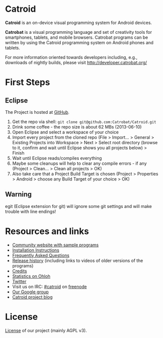Catroid
=======

**Catroid** is an on-device visual programming system for Android devices.

**Catrobat** is a visual programming language and set of creativity tools for smartphones, tablets, and mobile browsers. 
Catrobat programs can be written by using the Catroid programming system on Android phones and tablets.

For more information oriented towards developers including, e.g., downloads of nightly builds, please visit http://developer.catrobat.org/

First Steps
=======

Eclipse
-------
The Project is hosted at [GitHub](https://github.com/Catrobat/Catroid).

1. Get the repo via shell: `git clone git@github.com:Catrobat/Catroid.git`
2. Drink some coffee - the repo size is about 62 MBs (2013-06-10)
3. Open Eclipse and select a workspace of your choice
4. Import every project from the cloned repo (File > Import... > General > Existing Projects into Workspace > Next > Select root directory (browse to it, confirm and wait until Eclipse shows you all projects below) > Finish
5. Wait until Eclipse reads/compiles everything
6. Maybe some cleanups will help to clear any compile errors - if any (Project > Clean... > Clean all projects > OK)
7. Also take care that a Project Build Target is chosen (Project > Properties > Android > choose any Build Target of your choice > OK)

Warning
-------
 
egit (Eclipse extension for git) will ignore some git settings and will make trouble with line endings!

Resources and links
=========
* [Community website with sample programs](http://www.catroid.org/)
* [Installation Instructions](https://github.com/Catrobat/Catroid/wiki/Installation-Instructions)
* [Frequently Asked Questions](https://github.com/Catrobat/Catroid/wiki/Frequently-Asked-Questions)
* [Release history](https://github.com/Catrobat/Catroid/wiki/Release-History) (including links to videos of older versions of the programs)
* [Credits](http://developer.catrobat.org/credits)
* [Statistics on Ohloh](https://www.ohloh.net/p/catrobat/)
* [Twitter](http://twitter.com/Catroid)
* Visit us on IRC: [#catroid](http://webchat.freenode.net/?channels=catroid&uio=d4) on [freenode](http://freenode.net/)
* [Our Google group](https://groups.google.com/forum/?fromgroups#!forum/catrobat)
* [Catroid project blog](http://blog.catroid.org/)

License
=======
[License](http://developer.catrobat.org/licenses) of our project (mainly AGPL v3).
